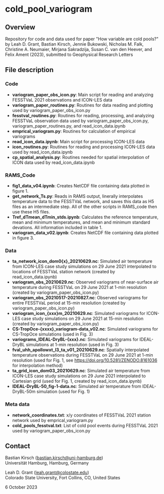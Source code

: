 # cold_pool_variogram

## Overview
Repository for code and data used for paper "How variable are cold pools?" by Leah D. Grant, Bastian Kirsch, Jennie Bukowski, Nicholas M. Falk, Christine A. Neumaier, Mirjana Sakradzija, Susan C. van den Heever, and Felix Ament (2023), submitted to Geophysical Research Letters  

## File description
### Code
- **variogram_paper_obs_icon.py**: Main script for reading and analyzing FESSTVaL 2021 observations and ICON-LES data
- **variogram_paper_routines.py**: Routines for data reading and plotting used by variogram_paper_obs_icon.py
- **fesstval_routines.py**: Routines for reading, processing, and analyzing FESSTVaL observation data used by variogram_paper_obs_icon.py, variogram_paper_routines.py, and read_icon_data.ipynb
- **emprical_variogram.py**: Routines for calculation of empirical variograms
- **read_icon_data.ipynb**: Main script for processing ICON-LES data
- **icon_routines.py**: Routines for reading and processing ICON-LES data used by read_icon_data.ipynb
- **cp_spatial_analysis.py**: Routines needed for spatial interpolation of ICON data used by read_icon_data.ipynb

### RAMS_Code
- **fig1_data_v04.ipynb**: Creates NetCDF file containing data plotted in figure 1.
- **get_network_Ts.py**: Reads in RAMS output, linerally interpolates temperature data to the FESSTVaL network, and saves this data as H5 files as an intermediate step. All of the other scripts in RAMS_code then use these H5 files.
- **Tref_dTmean_dTmin_stds.ipynb**: Calculates the reference temperature, mean and minimum temperatures, and mean and minimum standard devations. All information included in table 1. 
- **variogram_data_v02.ipynb**: Creates NetCDF file containing data plotted in figure 3.

### Data
- **ta_network_icon_dom0{x}_20210629.nc**: Simulated air temperature from ICON-LES case study simulations on 29 June 2021 interpolated to locations of FESSTVaL station network (created by read_icon_data.ipynb)
- **variogram_obs_20210629.nc**: Observed variograms of near-surface air temperature during FESSTVaL on 29 June 2021 at 1-min resolution (created by variogram_paper_obs_icon.py)
- **variogram_obs_20210517-20210827.nc**: Observed variograms for entire FESSTVaL period at 15-min resolution (created by variogram_paper_obs_icon.py)
- **variogram_icon_{xxx}m_20210629.nc**: Simulated variograms for ICON-LES case study simulations on 29 June 2021 at 15-min resolution (created by variogram_paper_obs_icon.py)
- **CS-TropOce-{xxxx}_variogram-data_v02.nc**: Simulated variograms for CS-TropOce simulations (used in Fig. 3)
- **variograms_IDEAL-DryBL-{xxx}.nc**: Simulated variograms for IDEAL-DryBL simulations at 1-min resolution (used in Fig. 3)
- **fval_uhh_apollowxt_l3_ta_v01_20210629.nc**: Spatially interpolated temperature observations during FESSTVaL on 29 June 2021 at 1-min resolution (used for Fig. 1, see https://doi.org/10.5281/ZENODO.8161036 for interpolation method)
- **ta_grid_icon_dom03_20210629.nc**: Simulated air temperature from ICON-LES case study simulations on 29 June 2021 interpolated to Cartesian grid (used for Fig. 1, created by read_icon_data.ipynb)
- **IDEAL-DryBL-50_fig-1-data.nc**: Simulated air temperature from IDEAL-DryBL-50m simulation (used for Fig. 1)

### Meta data
- **network_coordinates.txt**: x/y coordinates of FESSTVaL 2021 station network used by emprical_variogram.py
- **cold_pools_fesstval.txt**: List of cold pool events during FESSTVaL 2021 used by variogram_paper_obs_icon.py


## Contact
Bastian Kirsch (bastian.kirsch@uni-hamburg.de)<br>
Universität Hamburg, Hamburg, Germany

Leah D. Grant (leah.grant@colostate.edu)<br>
Colorado State University, Fort Collins, CO, United States

6 October 2023
